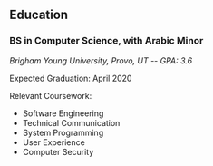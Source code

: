 
## Education
### BS in Computer Science, with Arabic Minor			
*Brigham Young University, Provo, UT -- GPA: 3.6*

Expected Graduation: April 2020

Relevant Coursework:

<!-- uncomment relevant coursework for different job openings -->
<!-- * Image Processing -->
<!-- * Deep Learning -->
<!-- * Data structures and Algorithms -->
* Software Engineering
* Technical Communication
* System Programming
* User Experience
* Computer Security

